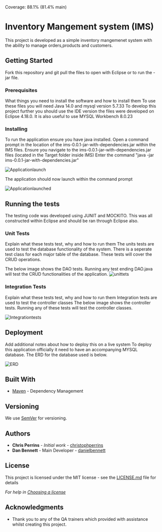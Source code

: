 Coverage: 88.1% (81.4% main)
# Inventory Mangement system (IMS)

This project is developed as a simple inventory mangemenet system with the ability to manage orders,products and customers.

## Getting Started

Fork this repository and git pull the files to open with Eclipse or to run the -jar file.

### Prerequisites

What things you need to install the software and how to install them
To use these files you will need Java 14.0 and mysql version 5.7.33
To develop this project further you should use the IDE version the files were developed on Eclipse 4.18.0.
It is also useful to use MYSQL Workbench  8.0.23

### Installing
To run the application ensure you have java installed.
Open a command prompt in the location of the ims-0.0.1-jar-with-dependencies.jar within the IMS files.
Ensure you navigate to the ims-0.0.1-jar-with-dependencies.jar files (located in the Target folder inside IMS)
Enter the command "java -jar ims-0.0.1-jar-with-dependencies.jar"

![Applicationlaunch](https://i.ibb.co/cLQX8s8/application-launch.png)

The application should now launch within the command prompt

![Applicationlaunched](https://i.ibb.co/6nxcrkh/application-launched.png)

## Running the tests

The testing code was developed using JUNIT and MOCKITO. This was all constructed within Eclipse and should be ran through Eclipse also.

### Unit Tests 

Explain what these tests test, why and how to run them
The units tests are used to test the database functionality of the system. There is a seperate test class for each major table of the database. These tests will cover the CRUD operations.

The below image shows the DAO tests. Running any test ending DAO.java will test the CRUD functionalities of the application.
![unittets](https://i.ibb.co/fnP2jxt/unittests.png)

### Integration Tests 
Explain what these tests test, why and how to run them
Integration tests are used to test the controller classes
The below image shows the controller tests. Running any of these tests will test the controller classes.

![Integrationtests](https://i.ibb.co/McdjBrs/intergrationtest.png)

## Deployment

Add additional notes about how to deploy this on a live system
To deploy this application officially it need to have an accompanying MYSQL database. The ERD for the database used is below.

![ERD](https://i.ibb.co/sVQ5rjg/Project-Ending-ERD.png)

## Built With

* [Maven](https://maven.apache.org/) - Dependency Management

## Versioning

We use [SemVer](http://semver.org/) for versioning.

## Authors

* **Chris Perrins** - *Initial work* - [christophperrins](https://github.com/christophperrins)
* **Dan Bennett** - Main Developer - [danielbennett](https://github.com/dbennett98)

## License

This project is licensed under the MIT license - see the [LICENSE.md](LICENSE.md) file for details 

*For help in [Choosing a license](https://choosealicense.com/)*

## Acknowledgments
* Thank you to any of the QA trainers which provided with assistance whilst creating this project.
